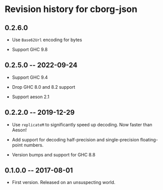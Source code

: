 # Revision history for cborg-json

## 0.2.6.0

* Use `Base62Url` encoding for bytes

* Support GHC 9.8

## 0.2.5.0  -- 2022-09-24

* Support GHC 9.4

* Drop GHC 8.0 and 8.2 support

* Support aeson 2.1

## 0.2.2.0  -- 2019-12-29

* Use `replicateM` to significantly speed up decoding. Now faster than Aeson!

* Add support for decoding half-precision and single-precision floating-point
  numbers.

* Version bumps and support for GHC 8.8

## 0.1.0.0  -- 2017-08-01

* First version. Released on an unsuspecting world.
